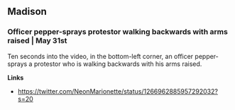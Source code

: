 ## Madison

### Officer pepper-sprays protestor walking backwards with arms raised | May 31st

Ten seconds into the video, in the bottom-left corner, an officer pepper-sprays a protestor who is walking backwards with his arms raised.

**Links**

* https://twitter.com/NeonMarionette/status/1266962885957292032?s=20
